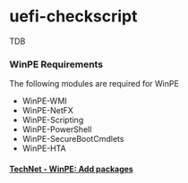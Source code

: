 # uefi-checkscript

TDB

### WinPE Requirements
The following modules are required for WinPE
* WinPE-WMI
* WinPE-NetFX
* WinPE-Scripting
* WinPE-PowerShell
* WinPE-SecureBootCmdlets
* WinPE-HTA

#### [TechNet - WinPE: Add packages](https://technet.microsoft.com/en-us/library/hh824926.aspx)
